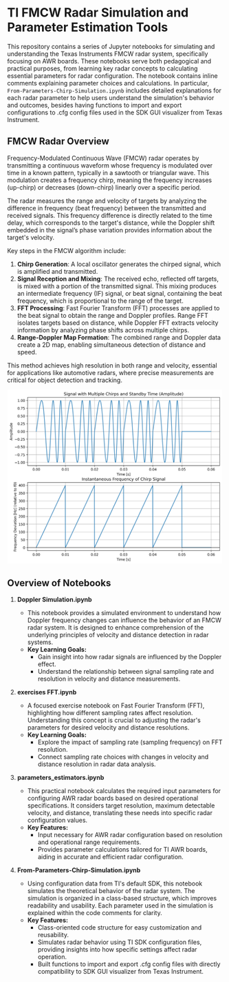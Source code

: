 # TI FMCW Radar Simulation and Parameter Estimation Tools

This repository contains a series of Jupyter notebooks for simulating and understanding the Texas Instruments FMCW radar system, specifically focusing on AWR boards. These notebooks serve both pedagogical and practical purposes, from learning key radar concepts to calculating essential parameters for radar configuration. The notebook contains inline comments explaining parameter choices and calculations. In particular, `From-Parameters-Chirp-Simulation.ipynb` includes detailed explanations for each radar parameter to help users understand the simulation's behavior and outcomes, besides having functions to import and export configurations to .cfg config files used in the SDK GUI visualizer from Texas Instrument.


## FMCW Radar Overview

Frequency-Modulated Continuous Wave (FMCW) radar operates by transmitting a continuous waveform whose frequency is modulated over time in a known pattern, typically in a sawtooth or triangular wave. This modulation creates a frequency chirp, meaning the frequency increases (up-chirp) or decreases (down-chirp) linearly over a specific period. 

The radar measures the range and velocity of targets by analyzing the difference in frequency (beat frequency) between the transmitted and received signals. This frequency difference is directly related to the time delay, which corresponds to the target's distance, while the Doppler shift embedded in the signal’s phase variation provides information about the target's velocity.

Key steps in the FMCW algorithm include:
1. **Chirp Generation**: A local oscillator generates the chirped signal, which is amplified and transmitted.
2. **Signal Reception and Mixing**: The received echo, reflected off targets, is mixed with a portion of the transmitted signal. This mixing produces an intermediate frequency (IF) signal, or beat signal, containing the beat frequency, which is proportional to the range of the target.
3. **FFT Processing**: Fast Fourier Transform (FFT) processes are applied to the beat signal to obtain the range and Doppler profiles. Range FFT isolates targets based on distance, while Doppler FFT extracts velocity information by analyzing phase shifts across multiple chirps.
4. **Range-Doppler Map Formation**: The combined range and Doppler data create a 2D map, enabling simultaneous detection of distance and speed.

This method achieves high resolution in both range and velocity, essential for applications like automotive radars, where precise measurements are critical for object detection and tracking.

<img src="images/chirp.png" alt="Alt text" width="500"/>

## Overview of Notebooks

1. **Doppler Simulation.ipynb**
   - This notebook provides a simulated environment to understand how Doppler frequency changes can influence the behavior of an FMCW radar system. It is designed to enhance comprehension of the underlying principles of velocity and distance detection in radar systems.
   - **Key Learning Goals:**
     - Gain insight into how radar signals are influenced by the Doppler effect.
     - Understand the relationship between signal sampling rate and resolution in velocity and distance measurements.

2. **exercises FFT.ipynb**
   - A focused exercise notebook on Fast Fourier Transform (FFT), highlighting how different sampling rates affect resolution. Understanding this concept is crucial to adjusting the radar's parameters for desired velocity and distance resolutions.
   - **Key Learning Goals:**
     - Explore the impact of sampling rate (sampling frequency) on FFT resolution.
     - Connect sampling rate choices with changes in velocity and distance resolution in radar data analysis.

3. **parameters_estimators.ipynb**
   - This practical notebook calculates the required input parameters for configuring AWR radar boards based on desired operational specifications. It considers target resolution, maximum detectable velocity, and distance, translating these needs into specific radar configuration values.
   - **Key Features:**
     - Input necessary for AWR radar configuration based on resolution and operational range requirements.
     - Provides parameter calculations tailored for TI AWR boards, aiding in accurate and efficient radar configuration.

4. **From-Parameters-Chirp-Simulation.ipynb**
   - Using configuration data from TI's default SDK, this notebook simulates the theoretical behavior of the radar system. The simulation is organized in a class-based structure, which improves readability and usability. Each parameter used in the simulation is explained within the code comments for clarity.
   - **Key Features:**
     - Class-oriented code structure for easy customization and reusability.
     - Simulates radar behavior using TI SDK configuration files, providing insights into how specific settings affect radar operation.
     - Built functions to import and export .cfg config files with directly compatibility to SDK GUI visualizer from Texas Instrument.
